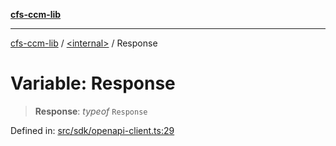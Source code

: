 [**cfs-ccm-lib**](../../README.md)

***

[cfs-ccm-lib](../../README.md) / [\<internal\>](../README.md) / Response

# Variable: Response

> **Response**: *typeof* `Response`

Defined in: [src/sdk/openapi-client.ts:29](#)
